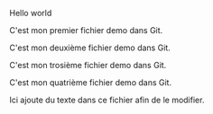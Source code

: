 Hello world

C'est mon premier fichier demo dans Git. 

C'est mon deuxième fichier demo dans Git.

C'est mon trosième fichier demo dans Git.

C'est mon quatrième fichier demo dans Git.

Ici ajoute du texte dans ce fichier afin de le modifier.